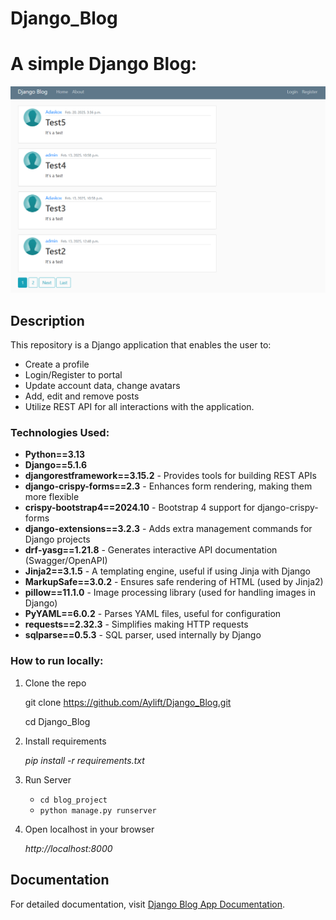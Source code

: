 # Django_Blog
<h1>A simple Django Blog:</h1>
<img src="Django_blog.png" width="800px">

## Description

This repository is a Django application that enables the user to:

- Create a profile 
- Login/Register to portal
- Update account data, change avatars
- Add, edit and remove posts
- Utilize REST API for all interactions with the application.

### Technologies Used:

- **Python==3.13**
- **Django==5.1.6**
- **djangorestframework==3.15.2** - Provides tools for building REST APIs  
- **django-crispy-forms==2.3** - Enhances form rendering, making them more flexible  
- **crispy-bootstrap4==2024.10** - Bootstrap 4 support for django-crispy-forms  
- **django-extensions==3.2.3** - Adds extra management commands for Django projects  
- **drf-yasg==1.21.8** - Generates interactive API documentation (Swagger/OpenAPI)  
- **Jinja2==3.1.5** - A templating engine, useful if using Jinja with Django  
- **MarkupSafe==3.0.2** - Ensures safe rendering of HTML (used by Jinja2)  
- **pillow==11.1.0** - Image processing library (used for handling images in Django)  
- **PyYAML==6.0.2** - Parses YAML files, useful for configuration  
- **requests==2.32.3** - Simplifies making HTTP requests  
- **sqlparse==0.5.3** - SQL parser, used internally by Django  


### How to run locally:

1. Clone the repo

    git clone https://github.com/Aylift/Django_Blog.git
   
    cd Django_Blog

2. Install requirements
 
    _pip install -r requirements.txt_

3. Run Server

    - `cd blog_project`
    - `python manage.py runserver`

4. Open localhost in your browser

    _http://localhost:8000_

## Documentation

For detailed documentation, visit [Django Blog App Documentation](https://Aylift.github.io/Django_Blog/).